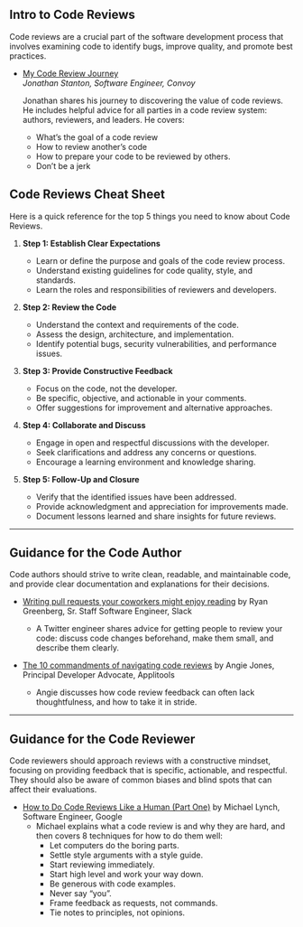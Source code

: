 ## Intro to Code Reviews

Code reviews are a crucial part of the software development process that involves examining code to identify bugs, improve quality, and promote best practices.

- [My Code Review Journey](https://medium.com/convoy-tech/code-review-tactics-3367baaa57ea)  
  *Jonathan Stanton, Software Engineer, Convoy*

  Jonathan shares his journey to discovering the value of code reviews. He includes helpful advice for all parties in a code review system: authors, reviewers, and leaders. He covers:
  - What’s the goal of a code review
  - How to review another’s code
  - How to prepare your code to be reviewed by others.
  - Don’t be a jerk
## Code Reviews Cheat Sheet

Here is a quick reference for the top 5 things you need to know about Code Reviews.

1. **Step 1: Establish Clear Expectations**
   - Learn or define the purpose and goals of the code review process.
   - Understand existing guidelines for code quality, style, and standards.
   - Learn the roles and responsibilities of reviewers and developers.

2. **Step 2: Review the Code**
   - Understand the context and requirements of the code.
   - Assess the design, architecture, and implementation.
   - Identify potential bugs, security vulnerabilities, and performance issues.

3. **Step 3: Provide Constructive Feedback**
   - Focus on the code, not the developer.
   - Be specific, objective, and actionable in your comments.
   - Offer suggestions for improvement and alternative approaches.

4. **Step 4: Collaborate and Discuss**
   - Engage in open and respectful discussions with the developer.
   - Seek clarifications and address any concerns or questions.
   - Encourage a learning environment and knowledge sharing.

5. **Step 5: Follow-Up and Closure**
   - Verify that the identified issues have been addressed.
   - Provide acknowledgment and appreciation for improvements made.
   - Document lessons learned and share insights for future reviews.

---

## Guidance for the Code Author

Code authors should strive to write clean, readable, and maintainable code, and provide clear documentation and explanations for their decisions.

- [Writing pull requests your coworkers might enjoy reading](https://medium.com/@greenberg/writing-pull-requests-your-coworkers-might-enjoy-reading-9d0307e93da3) by Ryan Greenberg, Sr. Staff Software Engineer, Slack
  - A Twitter engineer shares advice for getting people to review your code: discuss code changes beforehand, make them small, and describe them clearly.

- [The 10 commandments of navigating code reviews](https://techbeacon.com/app-dev-testing/10-commandments-navigating-code-reviews) by Angie Jones, Principal Developer Advocate, Applitools
  - Angie discusses how code review feedback can often lack thoughtfulness, and how to take it in stride.

---

## Guidance for the Code Reviewer

Code reviewers should approach reviews with a constructive mindset, focusing on providing feedback that is specific, actionable, and respectful. They should also be aware of common biases and blind spots that can affect their evaluations.

- [How to Do Code Reviews Like a Human (Part One)](https://mtlynch.io/human-code-reviews-1/#start-high-level-and-work-your-way-down) by Michael Lynch, Software Engineer, Google
  - Michael explains what a code review is and why they are hard, and then covers 8 techniques for how to do them well: 
    - Let computers do the boring parts.
    - Settle style arguments with a style guide.
    - Start reviewing immediately.
    - Start high level and work your way down.
    - Be generous with code examples.
    - Never say “you”.
    - Frame feedback as requests, not commands.
    - Tie notes to principles, not opinions.
